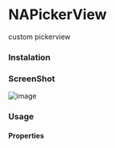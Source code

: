 # NAPickerView

custom pickerview

### Instalation

### ScreenShot
![image](https://raw.github.com/nghialv/NAPickerView/master/screenshot.png)

### Usage

#### Properties
